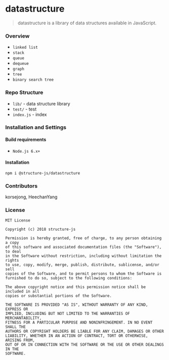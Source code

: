 # datastructure
> datastructure is a library of data structures available in JavaScript.

### Overview
* `linked list`
* `stack`
* `queue`
* `dequeue`
* `graph`
* `tree`
* `binary search tree`

### Repo Structure
* `lib/` - data structure library
* `test/` - test
* `index.js` - index

### Installation and Settings
#### Build requirements
* `Node.js 6.x+`

#### Installation
```
npm i @structure-js/datastructure
```

### Contributors
korsejong, HeechanYang

### License
```
MIT License

Copyright (c) 2018 structure-js

Permission is hereby granted, free of charge, to any person obtaining a copy
of this software and associated documentation files (the "Software"), to deal
in the Software without restriction, including without limitation the rights
to use, copy, modify, merge, publish, distribute, sublicense, and/or sell
copies of the Software, and to permit persons to whom the Software is
furnished to do so, subject to the following conditions:

The above copyright notice and this permission notice shall be included in all
copies or substantial portions of the Software.

THE SOFTWARE IS PROVIDED "AS IS", WITHOUT WARRANTY OF ANY KIND, EXPRESS OR
IMPLIED, INCLUDING BUT NOT LIMITED TO THE WARRANTIES OF MERCHANTABILITY,
FITNESS FOR A PARTICULAR PURPOSE AND NONINFRINGEMENT. IN NO EVENT SHALL THE
AUTHORS OR COPYRIGHT HOLDERS BE LIABLE FOR ANY CLAIM, DAMAGES OR OTHER
LIABILITY, WHETHER IN AN ACTION OF CONTRACT, TORT OR OTHERWISE, ARISING FROM,
OUT OF OR IN CONNECTION WITH THE SOFTWARE OR THE USE OR OTHER DEALINGS IN THE
SOFTWARE.
```
